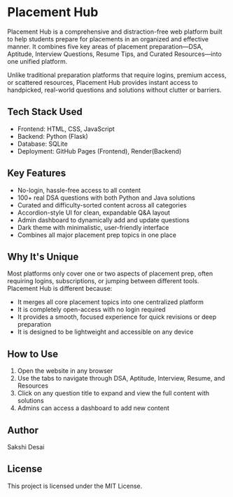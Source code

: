 # Placement Hub

Placement Hub is a comprehensive and distraction-free web platform built to help students prepare for placements in an organized and effective manner. It combines five key areas of placement preparation—DSA, Aptitude, Interview Questions, Resume Tips, and Curated Resources—into one unified platform.

Unlike traditional preparation platforms that require logins, premium access, or scattered resources, Placement Hub provides instant access to handpicked, real-world questions and solutions without clutter or barriers.

## Tech Stack Used

- Frontend: HTML, CSS, JavaScript
- Backend: Python (Flask)
- Database: SQLite
- Deployment: GitHub Pages (Frontend), Render(Backend)

## Key Features

- No-login, hassle-free access to all content
- 100+ real DSA questions with both Python and Java solutions
- Curated and difficulty-sorted content across all categories
- Accordion-style UI for clean, expandable Q&A layout
- Admin dashboard to dynamically add and update questions
- Dark theme with minimalistic, user-friendly interface
- Combines all major placement prep topics in one place

## Why It's Unique

Most platforms only cover one or two aspects of placement prep, often requiring logins, subscriptions, or jumping between different tools. Placement Hub is different because:

- It merges all core placement topics into one centralized platform
- It is completely open-access with no login required
- It provides a smooth, focused experience for quick revisions or deep preparation
- It is designed to be lightweight and accessible on any device


## How to Use

1. Open the website in any browser
2. Use the tabs to navigate through DSA, Aptitude, Interview, Resume, and Resources
3. Click on any question title to expand and view the full content with solutions
4. Admins can access a dashboard to add new content

## Author

Sakshi Desai  

## License

This project is licensed under the MIT License.
